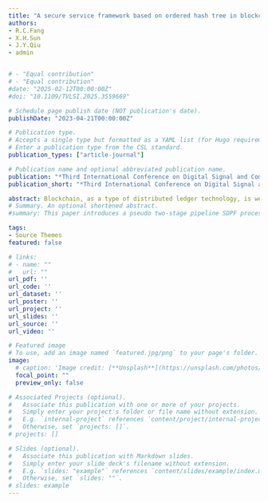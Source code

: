 ```yaml
---
title: "A secure service framework based on ordered hash tree in blockchain"
authors:
- R.C.Fang
- X.H.Sun
- J.Y.Qiu
- admin


# - "Equal contribution"
# - "Equal contribution"
#date: "2025-02-12T00:00:00Z"
#doi: "10.1109/TVLSI.2025.3559669"

# Schedule page publish date (NOT publication's date).
publishDate: "2023-04-21T00:00:00Z"

# Publication type.
# Accepts a single type but formatted as a YAML list (for Hugo requirements).
# Enter a publication type from the CSL standard.
publication_types: ["article-journal"]

# Publication name and optional abbreviated publication name.
publication: "*Third International Conference on Digital Signal and Computer Communications (DSCC 2023)*."
publication_short: "*Third International Conference on Digital Signal and Computer Communications (DSCC 2023)*."

abstract: Blockchain, as a type of distributed ledger technology, is well-suited for the distribution, sharing, certification, and tracing of information. Therefore, DApps implemented on blockchain have been utilized in various industries, where businesses utilize DApps to achieve reliable information flow and certification across enterprises or within an enterprise. However, DApps are limited by the constraints of the blockchain architecture, which results in issues such as poor performance, limited scalability, difficult maintenance and management, and high development costs. As a result, it is difficult for DApps to replace traditional database models in enterprises. In order to address this issue, we conducted an analysis of the shortcomings of DApps and proposed a novel blockchain service framework based on ordered Hash tree architecture, which provides a consistent and reliable solution for data management in DApps. Our work, through analysis, is capable of resolving or improving the challenges faced by DApps and holds practical applications value.
# Summary. An optional shortened abstract.
#summary: This paper introduces a pseudo two-stage pipeline SDPF processor, which enhances the performance of SDPF RISC-V processors by reducing CPI in the serial data path through simulated pipeline structures, which achieves improved performance while maintaining low power and area overheads. 

tags:
- Source Themes
featured: false

# links:
# - name: ""
#   url: ""
url_pdf: ''
url_code: ''
url_dataset: ''
url_poster: ''
url_project: ''
url_slides: ''
url_source: ''
url_video: ''

# Featured image
# To use, add an image named `featured.jpg/png` to your page's folder. 
image:
  # caption: 'Image credit: [**Unsplash**](https://unsplash.com/photos/jdD8gXaTZsc)'
  focal_point: ""
  preview_only: false

# Associated Projects (optional).
#   Associate this publication with one or more of your projects.
#   Simply enter your project's folder or file name without extension.
#   E.g. `internal-project` references `content/project/internal-project/index.md`.
#   Otherwise, set `projects: []`.
# projects: []

# Slides (optional).
#   Associate this publication with Markdown slides.
#   Simply enter your slide deck's filename without extension.
#   E.g. `slides: "example"` references `content/slides/example/index.md`.
#   Otherwise, set `slides: ""`.
# slides: example
---
```


<!-- {{% callout note %}}
Click the *Cite* button above to demo the feature to enable visitors to import publication metadata into their reference management software.
{{% /callout %}}

{{% callout note %}}
Create your slides in Markdown - click the *Slides* button to check out the example.
{{% /callout %}}

Add the publication's **full text** or **supplementary notes** here. You can use rich formatting such as including [code, math, and images](https://docs.hugoblox.com/content/writing-markdown-latex/). -->
